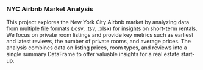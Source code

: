 ### NYC Airbnb Market Analysis
This project explores the New York City Airbnb market by analyzing data from multiple file formats (.csv, .tsv, .xlsx) for insights on short-term rentals. We focus on private room listings and provide key metrics such as earliest and latest reviews, the number of private rooms, and average prices. The analysis combines data on listing prices, room types, and reviews into a single summary DataFrame to offer valuable insights for a real estate start-up.

